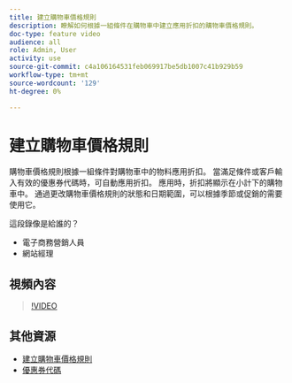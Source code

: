 ```yaml
---
title: 建立購物車價格規則
description: 瞭解如何根據一組條件在購物車中建立應用折扣的購物車價格規則。
doc-type: feature video
audience: all
role: Admin, User
activity: use
source-git-commit: c4a106164531feb069917be5db1007c41b929b59
workflow-type: tm+mt
source-wordcount: '129'
ht-degree: 0%

---
```


# 建立購物車價格規則

購物車價格規則根據一組條件對購物車中的物料應用折扣。 當滿足條件或客戶輸入有效的優惠券代碼時，可自動應用折扣。 應用時，折扣將顯示在小計下的購物車中。 通過更改購物車價格規則的狀態和日期範圍，可以根據季節或促銷的需要使用它。

這段錄像是給誰的？

- 電子商務營銷人員
- 網站經理

## 視頻內容

>[!VIDEO](https://video.tv.adobe.com/v/343835?quality=12&learn=on)

## 其他資源

- [建立購物車價格規則](https://docs.magento.com/user-guide/marketing/price-rules-cart-create.html)
- [優惠券代碼](https://docs.magento.com/user-guide/marketing/price-rules-cart-coupon.html)
